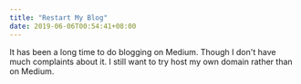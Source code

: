 ```yaml
---
title: "Restart My Blog"
date: 2019-06-06T00:54:41+08:00
---
```


It has been a long time to do blogging on Medium.
Though I don't have much complaints about it.
I still want to try host my own domain rather than on Medium.

